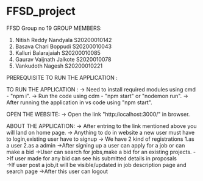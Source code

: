 # FFSD_project
FFSD Group no 19
GROUP MEMBERS:
1. Nitish Reddy Nandyala    S20200010142
2. Basava Chari Boppudi     S20200010043
3. Kalluri Balarajaiah      S20200010085
4. Gaurav Vaijnath Jalkote  S2020010078
5. Vankudoth Nagesh         S20200010221

PREREQUISITE TO RUN THE APPLICATION :

TO RUN THE APPLICATION :
-> Need to install required modules using cmd - "npm i".
-> Run the code using cdm - "npm start" or "nodemon run".
-> After running the application in vs code using "npm start".

OPEN THE WEBSITE:
-> Open the link "http:/localhost:3000/" in browser.

ABOUT THE APPLICATION:
-> After entring to the link mentioned above you will land on home page.
-> Anything to do in website a new user must have to login,existing user have to signup
-> We have 2 kind of registrations
        1.as a user
        2.as a admin
->After signing up a user can apply for a job or can make a bid 
->User can search for jobs,make a bid for an existing projects.
->If user made for any bid can see his submitted details in proposals  
->If user post a job,it will be visible/updated in job description page and search page
->After this user can logout  

